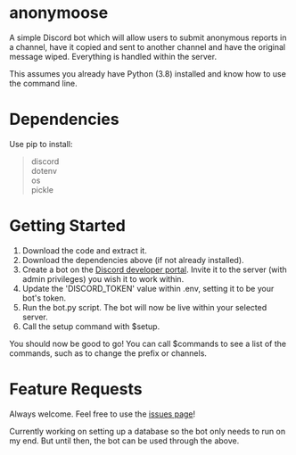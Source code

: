 # anonymoose
A simple Discord bot which will allow users to submit anonymous reports in a channel, have it copied and sent to another channel and have the original message wiped. Everything is handled within the server. 

This assumes you already have Python (3.8) installed and know how to use the command line.

# Dependencies
Use pip to install:
>discord  
>dotenv  
>os  
>pickle  

# Getting Started
1. Download the code and extract it.
2. Download the dependencies above (if not already installed).
3. Create a bot on the [Discord developer portal](https://discord.com/developers/applications). Invite it to the server (with admin privileges) you wish it to work within.
4. Update the 'DISCORD_TOKEN' value within .env, setting it to be your bot's token.
5. Run the bot.py script. The bot will now be live within your selected server. 
6. Call the setup command with $setup.

You should now be good to go! You can call $commands to see a list of the commands, such as to change the prefix or channels.

# Feature Requests

Always welcome. Feel free to use the [issues page](https://github.com/0x4A42/anonymoose)!

Currently working on setting up a database so the bot only needs to run on my end. But until then, the bot can be used through the above.

